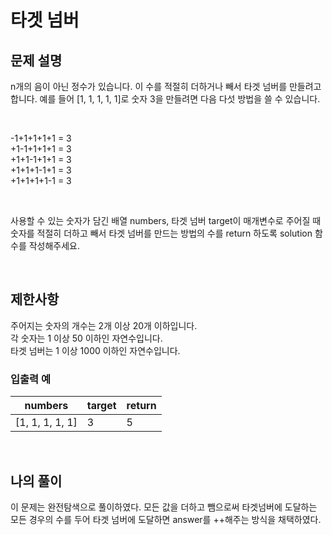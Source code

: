 # 타겟 넘버

## 문제 설명
n개의 음이 아닌 정수가 있습니다. 이 수를 적절히 더하거나 빼서 타겟 넘버를 만들려고 합니다. 예를 들어 [1, 1, 1, 1, 1]로 숫자 3을 만들려면 다음 다섯 방법을 쓸 수 있습니다.

<br>

-1+1+1+1+1 = 3 <br>
+1-1+1+1+1 = 3 <br>
+1+1-1+1+1 = 3 <br>
+1+1+1-1+1 = 3 <br>
+1+1+1+1-1 = 3 <br>

<br>

사용할 수 있는 숫자가 담긴 배열 numbers, 타겟 넘버 target이 매개변수로 주어질 때 숫자를 적절히 더하고 빼서 타겟 넘버를 만드는 방법의 수를 return 하도록 solution 함수를 작성해주세요.

<br>

## 제한사항
주어지는 숫자의 개수는 2개 이상 20개 이하입니다. <br>
각 숫자는 1 이상 50 이하인 자연수입니다. <br>
타겟 넘버는 1 이상 1000 이하인 자연수입니다. <br>

### 입출력 예
| numbers         | target | return |
|-----------------|--------|--------|
| [1, 1, 1, 1, 1] | 3      | 5      |

<br>

## 나의 풀이
이 문제는 완전탐색으로 풀이하였다. 모든 값을 더하고 뺌으로써 타겟넘버에 도달하는 모든 경우의 수를 두어 타겟 넘버에 도달하면 answer를 ++해주는 방식을 채택하였다.